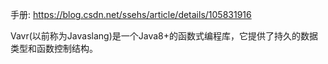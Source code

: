 手册: https://blog.csdn.net/ssehs/article/details/105831916

Vavr(以前称为Javaslang)是一个Java8+的函数式编程库，它提供了持久的数据类型和函数控制结构。

